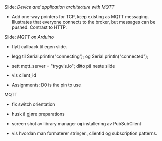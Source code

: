 Slide: *Device and application architecture with MQTT*

* Add one-way pointers for TCP, keep existing as MQTT messaging.
  Illustrates that everyone connects to the broker, but messages can
  be pushed. Contrast to HTTP.

Slide: *MQTT on Arduino*
* flytt callback til egen slide.
* legg til Serial.println("connecting"); og Serial.println("connected");
* sett mqtt_server = "trygvis.io";
ditto på neste slide

* vis client_id

* Assignments: D0 is the pin to use.


MQTT
* fix switch orientation
* husk å gjøre preparations
* screen shot av library manager og installering av PubSubClient

* vis hvordan man formaterer stringer., clientId og subscription patterns.
